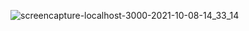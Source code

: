 ![screencapture-localhost-3000-2021-10-08-14_33_14](https://user-images.githubusercontent.com/43902199/136665454-0bc7677d-720a-4617-9252-d545575b1f5d.png)
